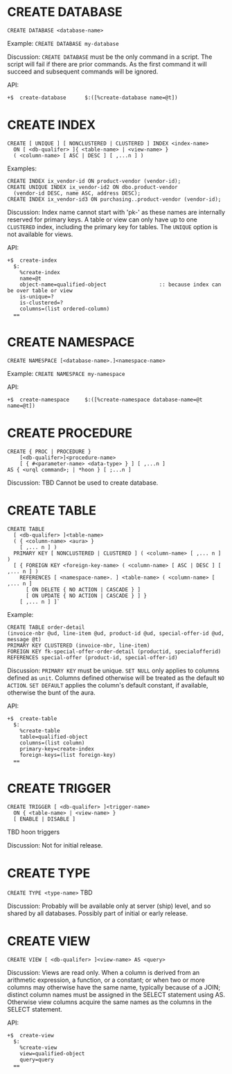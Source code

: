 # CREATE DATABASE

```
CREATE DATABASE <database-name>
```

Example:
`CREATE DATABASE my-database`

Discussion:
`CREATE DATABASE` must be the only command in a script. The script will fail if there are prior commands. As the first command it will succeed and subsequent commands will be ignored.

API:
```
+$  create-database      $:([%create-database name=@t])
```

# CREATE INDEX

```
CREATE [ UNIQUE ] [ NONCLUSTERED | CLUSTERED ] INDEX <index-name>
  ON [ <db-qualifer> ]{ <table-name> | <view-name> }
  ( <column-name> [ ASC | DESC ] [ ,...n ] )
```

Examples:
```
CREATE INDEX ix_vendor-id ON product-vendor (vendor-id);
CREATE UNIQUE INDEX ix_vendor-id2 ON dbo.product-vendor
  (vendor-id DESC, name ASC, address DESC);
CREATE INDEX ix_vendor-id3 ON purchasing..product-vendor (vendor-id);
```

Discussion:
Index name cannot start with 'pk-' as these names are internally reserved for primary keys.
A table or view can only have up to one `CLUSTERED` index, including the primary key for tables.
The `UNIQUE` option is not available for views.

API:
```
+$  create-index
  $:
    %create-index
    name=@t
    object-name=qualified-object                 :: because index can be over table or view
    is-unique=?
    is-clustered=?
    columns=(list ordered-column)
  ==
  ```


# CREATE NAMESPACE

`CREATE NAMESPACE [<database-name>.]<namespace-name>`

Example:
`CREATE NAMESPACE my-namespace`

API:
```
+$  create-namespace     $:([%create-namespace database-name=@t name=@t])
```


# CREATE PROCEDURE

```
CREATE { PROC | PROCEDURE }
    [<db-qualifer>]<procedure-name>
    [ { #<parameter-name> <data-type> } ] [ ,...n ]
AS { <urql command>; | *hoon } [ ;...n ]
```

Discussion:
TBD
Cannot be used to create database.


# CREATE TABLE

```
CREATE TABLE
  [ <db-qualifer> ]<table-name>
  ( { <column-name> <aura> }
    [ ,... n ] )
  PRIMARY KEY [ NONCLUSTERED | CLUSTERED ] ( <column-name> [ ,... n ] )
  [ { FOREIGN KEY <foreign-key-name> ( <column-name> [ ASC | DESC ] [ ,... n ] )
    REFERENCES [ <namespace-name>. ] <table-name> ( <column-name> [ ,... n ]
      [ ON DELETE { NO ACTION | CASCADE } ]
      [ ON UPDATE { NO ACTION | CASCADE } ] }
    [ ,... n ] ]`
```

Example:
```
CREATE TABLE order-detail
(invoice-nbr @ud, line-item @ud, product-id @ud, special-offer-id @ud, message @t)
PRIMARY KEY CLUSTERED (invoice-nbr, line-item)
FOREIGN KEY fk-special-offer-order-detail (productid, specialofferid)
REFERENCES special-offer (product-id, special-offer-id)
```

Discussion:
`PRIMARY KEY` must be unique.
`SET NULL` only applies to columns defined as `unit`. Columns defined otherwise will be treated as the default `NO ACTION`.
`SET DEFAULT` applies the column's default constant, if available, otherwise the bunt of the aura.

API:
```
+$  create-table
  $:
    %create-table
    table=qualified-object
    columns=(list column)
    primary-key=create-index
    foreign-keys=(list foreign-key)
  ==
```


# CREATE TRIGGER

```
CREATE TRIGGER [ <db-qualifer> ]<trigger-name>
  ON { <table-name> | <view-name> }
  [ ENABLE | DISABLE ]
```
TBD hoon triggers

Discussion:
Not for initial release.


# CREATE TYPE

`CREATE TYPE <type-name>`
TBD

Discussion:
Probably will be available only at server (ship) level, and so shared by all databases.
Possibly part of initial or early release.


# CREATE VIEW

`CREATE VIEW [ <db-qualifer> ]<view-name> AS <query>`

Discussion:
Views are read only.
When a column is derived from an arithmetic expression, a function, or a constant; or when two or more columns may otherwise have the same name, typically because of a JOIN; distinct column names must be assigned in the SELECT statement using AS. Otherwise view columns acquire the same names as the columns in the SELECT statement.

API:
```
+$  create-view
  $:
    %create-view
    view=qualified-object
    query=query
  ==
```
